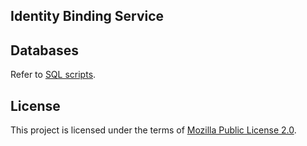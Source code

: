 ## Identity Binding Service

## Databases
Refer to [SQL scripts](db_scripts/mosip_idpbinding).

## License
This project is licensed under the terms of [Mozilla Public License 2.0](LICENSE).
